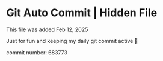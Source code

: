 # Git Auto Commit | Hidden File

This file was added Feb 12, 2025

Just for fun and keeping my daily git commit active 🤪

commit number: 683773

